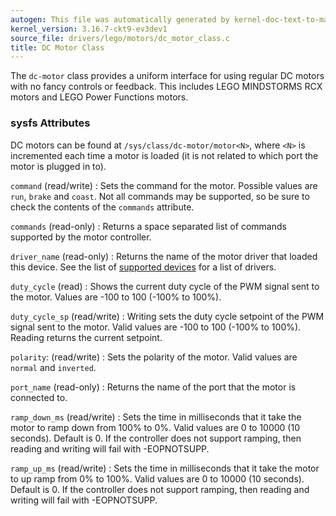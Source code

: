 ```yaml
---
autogen: This file was automatically generated by kernel-doc-text-to-markdown.py
kernel_version: 3.16.7-ckt9-ev3dev1
source_file: drivers/lego/motors/dc_motor_class.c
title: DC Motor Class
---
```


The `dc-motor` class provides a uniform interface for using regular DC motors
with no fancy controls or feedback. This includes LEGO MINDSTORMS RCX motors
and LEGO Power Functions motors.

### sysfs Attributes

DC motors can be found at `/sys/class/dc-motor/motor<N>`, where `<N>`
is incremented each time a motor is loaded (it is not related to which port
the motor is plugged in to).

`command` (read/write)
: Sets the command for the motor. Possible values are `run`, `brake` and
`coast`. Not all commands may be supported, so be sure to check the contents
of the `commands` attribute.

`commands` (read-only)
: Returns a space separated list of commands supported by the motor
controller.

`driver_name` (read-only)
: Returns the name of the motor driver that loaded this device. See the list
of [supported devices] for a list of drivers.

`duty_cycle` (read)
: Shows the current duty cycle of the PWM signal sent to the motor. Values
are -100 to 100 (-100% to 100%).

`duty_cycle_sp` (read/write)
: Writing sets the duty cycle setpoint of the PWM signal sent to the motor.
Valid values are -100 to 100 (-100% to 100%). Reading returns the current
setpoint.

`polarity`: (read/write)
: Sets the polarity of the motor. Valid values are `normal` and `inverted`.

`port_name` (read-only)
: Returns the name of the port that the motor is connected to.

`ramp_down_ms` (read/write)
: Sets the time in milliseconds that it take the motor to ramp down from 100%
to 0%. Valid values are 0 to 10000 (10 seconds). Default is 0. If the
controller does not support ramping, then reading and writing will fail
with -EOPNOTSUPP.

`ramp_up_ms` (read/write)
: Sets the time in milliseconds that it take the motor to up ramp from 0% to
100%. Valid values are 0 to 10000 (10 seconds). Default is 0. If the
controller does not support ramping, then reading and writing will fail
with -EOPNOTSUPP.

[supported devices]: /docs/motors/#supported-devices

